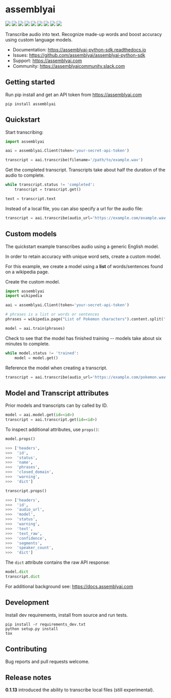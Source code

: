 # assemblyai

![](https://img.shields.io/badge/Python-2.7%2C%203.5%2C%203.6-blue.svg)
[![](https://img.shields.io/pypi/v/assemblyai.svg)](https://pypi.org/project/assemblyai/)
[![](https://img.shields.io/travis/AssemblyAI/assemblyai-python-sdk.svg)](https://travis-ci.org/AssemblyAI/assemblyai-python-sdk/builds)
[![](https://readthedocs.org/projects/assemblyai-python-sdk/badge/?version=latest)](https://readthedocs.org/projects/assemblyai-python-sdk)
[![](https://pyup.io/repos/github/AssemblyAI/assemblyai-python-sdk/shield.svg)](https://pyup.io/repos/github/AssemblyAI/assemblyai-python-sdk)
[![](https://codecov.io/gh/AssemblyAI/assemblyai-python-sdk/branch/master/graph/badge.svg)](https://codecov.io/gh/AssemblyAI/assemblyai-python-sdk)
[![](https://api.codeclimate.com/v1/badges/a4fbbc5b564389549af7/maintainability)](https://codeclimate.com/repos/5afb734416a00d6f410000a9/maintainability)
[![](https://img.shields.io/badge/Slack-community-71D4DF.svg)](https://docs.assemblyai.com/help/#slacksupport)
![](https://img.shields.io/badge/Badge%20count-9-ff69b4.svg)

Transcribe audio into text. Recognize made-up words and boost accuracy using custom language models.

- Documentation: https://assemblyai-python-sdk.readthedocs.io
- Issues: https://github.com/assemblyai/assemblyai-python-sdk
- Support: https://assemblyai.com
- Community: https://assemblyaicommunity.slack.com


## Getting started

Run pip install and get an API token from https://assemblyai.com

```shell
pip install assemblyai
```


## Quickstart

Start transcribing:

```python
import assemblyai

aai = assemblyai.Client(token='your-secret-api-token')

transcript = aai.transcribe(filename='/path/to/example.wav')
```

Get the completed transcript. Transcripts take about half the duration of the
audio to complete.

```python
while transcript.status != 'completed':
    transcript = transcript.get()

text = transcript.text
```

Instead of a local file, you can also specify a url for the audio file:

```python
transcript = aai.transcribe(audio_url='https://example.com/example.wav')
```


## Custom models

The quickstart example transcribes audio using a generic English model.

In order to retain accuracy with unique word sets, create a custom model.

For this example, we create a model using a **list** of words/sentences found on a wikipedia page.

Create the custom model.

```python
import assemblyai
import wikipedia

aai = assemblyai.Client(token='your-secret-api-token')

# phrases is a list or words or sentences
phrases = wikipedia.page("List of Pokemon characters").content.split('. ')

model = aai.train(phrases)
```

Check to see that the model has finished training -- models take about six
minutes to complete.

```Python
while model.status != 'trained':
    model = model.get()
```

Reference the model when creating a transcript.

```python
transcript = aai.transcribe(audio_url='https://example.com/pokemon.wav', model=model)
```


## Model and Transcript attributes

Prior models and transcripts can by called by ID.

```python
model = aai.model.get(id=<id>)
transcript = aai.transcript.get(id=<id>)
```

To inspect additional attributes, use `props()`:

```Python
model.props()

>>> ['headers',
>>>  'id',
>>>  'status',
>>>  'name',
>>>  'phrases',
>>>  'closed_domain',
>>>  'warning',
>>>  'dict']

transcript.props()

>>> ['headers',
>>>  'id',
>>>  'audio_url',
>>>  'model',
>>>  'status',
>>>  'warning',
>>>  'text',
>>>  'text_raw',
>>>  'confidence',
>>>  'segments',
>>>  'speaker_count',
>>>  'dict']
```

The `dict` attribute contains the raw API response:

```Python
model.dict
transcript.dict
```

For additional background see: https://docs.assemblyai.com


## Development

Install dev requirements, install from source and run tests.

```shell
pip install -r requirements_dev.txt
python setup.py install
tox
```


## Contributing

Bug reports and pull requests welcome.


## Release notes

**0.1.13** introduced the ability to transcribe local files (still experimental).
